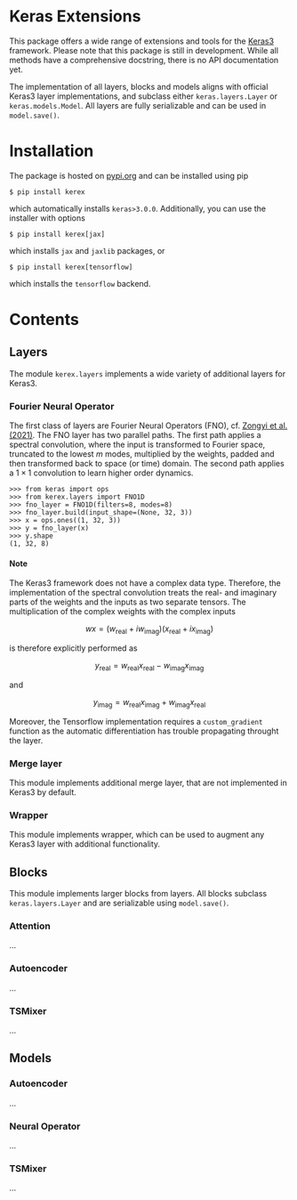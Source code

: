 # Keras Extensions
This package offers a wide range of extensions and tools for the [Keras3](https://keras.io/keras_3/) framework. Please note that this package is still in development. While all methods have a comprehensive docstring, there is no API documentation yet.

The implementation of all layers, blocks and models aligns with official Keras3 layer implementations, and subclass either `keras.layers.Layer` or `keras.models.Model`. All layers are fully serializable and can be used in `model.save()`.

# Installation
The package is hosted on [pypi.org](https://pypi.org/project/kerex/) and can be installed using pip
```
$ pip install kerex
```
which automatically installs `keras>3.0.0`. Additionally, you can use the installer with options
```
$ pip install kerex[jax]
```
which installs `jax` and `jaxlib` packages, or
```
$ pip install kerex[tensorflow]
```
which installs the `tensorflow` backend.


# Contents

## Layers
The module `kerex.layers` implements a wide variety of additional layers for Keras3.

### Fourier Neural Operator
The first class of layers are Fourier Neural Operators (FNO), cf. [Zongyi et al. (2021)](https://arxiv.org/abs/2010.08895).
The FNO layer has two parallel paths. The first path applies a spectral convolution, where the input is transformed to Fourier space, truncated to the lowest $m$ modes, multiplied by the weights, padded and then transformed back to space (or time) domain.
The second path applies a $1\times1$ convolution to learn higher order dynamics.

```
>>> from keras import ops
>>> from kerex.layers import FNO1D
>>> fno_layer = FNO1D(filters=8, modes=8)
>>> fno_layer.build(input_shape=(None, 32, 3))
>>> x = ops.ones((1, 32, 3))
>>> y = fno_layer(x)
>>> y.shape
(1, 32, 8)
```

#### Note
The Keras3 framework does not have a complex data type. Therefore, the implementation of the spectral convolution treats the real- and imaginary parts of the weights and the inputs as two separate tensors. The multiplication of the complex weights with the complex inputs 

$$wx = (w_{\text{real}} + i w_{\text{imag}})(x_{\text{real}} + i x_{\text{imag}})$$

is therefore explicitly performed as

$$y_{\text{real}} = w_{\text{real}}x_{\text{real}} - w_{\text{imag}}x_{\text{imag}}$$

and

$$y_{\text{imag}} = w_{\text{real}}x_{\text{imag}} + w_{\text{imag}}x_{\text{real}}$$

Moreover, the Tensorflow implementation requires a `custom_gradient` function as the automatic differentiation has trouble propagating throught the layer.

### Merge layer
This module implements additional merge layer, that are not implemented in Keras3 by default.

### Wrapper
This module implements wrapper, which can be used to augment any Keras3 layer with additional functionality.


## Blocks
This module implements larger blocks from layers. All blocks subclass `keras.layers.Layer` and are serializable using `model.save()`.

### Attention
...


### Autoencoder
...

### TSMixer
...



## Models

### Autoencoder
...

### Neural Operator
...

### TSMixer
...




